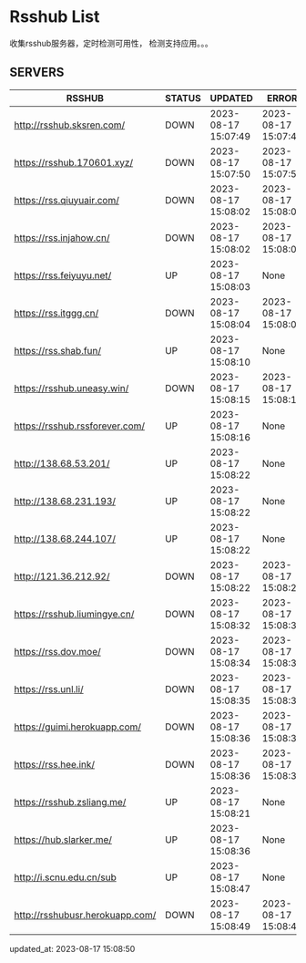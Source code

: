 # Rsshub List

收集rsshub服务器，定时检测可用性， 检测支持应用。。。


## SERVERS

|  RSSHUB   | STATUS  | UPDATED  | ERROR  | TWITTER |  
|  ----  | ----  | ----  | ----  | ---- |  
| http://rsshub.sksren.com/ | DOWN | 2023-08-17 15:07:49 | 2023-08-17 15:07:49 |  
| https://rsshub.170601.xyz/ | DOWN | 2023-08-17 15:07:50 | 2023-08-17 15:07:50 |  
| https://rss.qiuyuair.com/ | DOWN | 2023-08-17 15:08:02 | 2023-08-17 15:08:02 |  
| https://rss.injahow.cn/ | DOWN | 2023-08-17 15:08:02 | 2023-08-17 15:08:02 |  
| https://rss.feiyuyu.net/ | UP | 2023-08-17 15:08:03 | None ||  
| https://rss.itggg.cn/ | DOWN | 2023-08-17 15:08:04 | 2023-08-17 15:08:04 |  
| https://rss.shab.fun/ | UP | 2023-08-17 15:08:10 | None ||  
| https://rsshub.uneasy.win/ | DOWN | 2023-08-17 15:08:15 | 2023-08-17 15:08:15 |  
| https://rsshub.rssforever.com/ | UP | 2023-08-17 15:08:16 | None ||  
| http://138.68.53.201/ | UP | 2023-08-17 15:08:22 | None ||  
| http://138.68.231.193/ | UP | 2023-08-17 15:08:22 | None ||  
| http://138.68.244.107/ | UP | 2023-08-17 15:08:22 | None ||  
| http://121.36.212.92/ | DOWN | 2023-08-17 15:08:22 | 2023-08-17 15:08:22 |  
| https://rsshub.liumingye.cn/ | DOWN | 2023-08-17 15:08:32 | 2023-08-17 15:08:32 |  
| https://rss.dov.moe/ | DOWN | 2023-08-17 15:08:34 | 2023-08-17 15:08:34 |  
| https://rss.unl.li/ | DOWN | 2023-08-17 15:08:35 | 2023-08-17 15:08:35 |  
| https://guimi.herokuapp.com/ | DOWN | 2023-08-17 15:08:36 | 2023-08-17 15:08:36 |  
| https://rss.hee.ink/ | DOWN | 2023-08-17 15:08:36 | 2023-08-17 15:08:36 |  
| https://rsshub.zsliang.me/ | UP | 2023-08-17 15:08:21 | None |OK|  
| https://hub.slarker.me/ | UP | 2023-08-17 15:08:36 | None ||  
| http://i.scnu.edu.cn/sub | UP | 2023-08-17 15:08:47 | None ||  
| http://rsshubusr.herokuapp.com/ | DOWN | 2023-08-17 15:08:49 | 2023-08-17 15:08:49 |  
  

updated_at: 2023-08-17 15:08:50  

